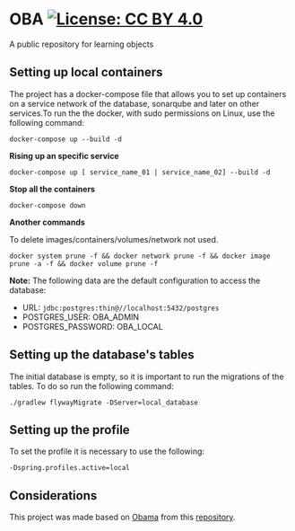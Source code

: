 # OBA [![License: CC BY 4.0](https://img.shields.io/badge/License-CC_BY_4.0-lightgrey.svg)](https://creativecommons.org/licenses/by/4.0/)
A public repository for learning objects

## Setting up local containers

The project has a docker-compose file that allows you to set up containers on a service network of the database, sonarqube and later on other services.To run the the docker, with sudo permissions
on Linux, use the following command:

```shell
docker-compose up --build -d
```

**Rising up an specific service**

```shell
docker-compose up [ service_name_01 | service_name_02] --build -d
```

**Stop all the containers**

```shell
docker-compose down
```

**Another commands**

To delete images/containers/volumes/network not used.

```shell
docker system prune -f && docker network prune -f && docker image prune -a -f && docker volume prune -f
```

**Note:** The following data are the default configuration to access the database:
* URL: ``` jdbc:postgres:thin@//localhost:5432/postgres ```
* POSTGRES_USER: OBA_ADMIN
* POSTGRES_PASSWORD: OBA_LOCAL


## Setting up the database's tables

The initial database is empty, so it is important to run the migrations of the tables. To do so run the following command:

```shell
./gradlew flywayMigrate -DServer=local_database
```
## Setting up the profile

To set the profile it is necessary to use the following: 

```
-Dspring.profiles.active=local
```

## Considerations
This project was made based on [Obama](https://obama.imd.ufrn.br/) from this [repository](git@github.com:informaticaeducacional/obama.git).
